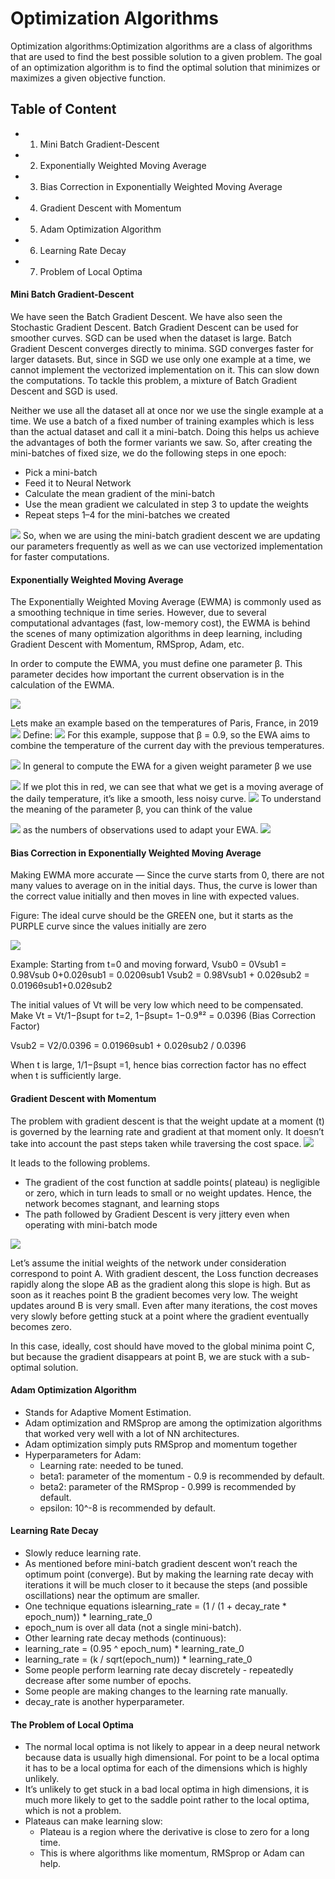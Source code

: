 # Optimization Algorithms 
Optimization algorithms:Optimization algorithms are a class of algorithms that are used to find the best possible solution to a given problem. The goal of an optimization algorithm is to find the optimal solution that minimizes or maximizes a given objective function.

## Table of Content 
- 1. Mini Batch Gradient-Descent
- 2. Exponentially Weighted Moving Average
- 3. Bias Correction in Exponentially Weighted Moving Average
- 4. Gradient Descent with Momentum
- 5. Adam Optimization Algorithm
- 6. Learning Rate Decay 
- 7. Problem of Local Optima 

#### Mini Batch Gradient-Descent
We have seen the Batch Gradient Descent. We have also seen the Stochastic Gradient Descent. Batch Gradient Descent can be used for smoother curves. SGD can be used when the dataset is large. Batch Gradient Descent converges directly to minima. SGD converges faster for larger datasets. But, since in SGD we use only one example at a time, we cannot implement the vectorized implementation on it. This can slow down the computations. To tackle this problem, a mixture of Batch Gradient Descent and SGD is used.

Neither we use all the dataset all at once nor we use the single example at a time. We use a batch of a fixed number of training examples which is less than the actual dataset and call it a mini-batch. Doing this helps us achieve the advantages of both the former variants we saw. So, after creating the mini-batches of fixed size, we do the following steps in one epoch:

- Pick a mini-batch
- Feed it to Neural Network
- Calculate the mean gradient of the mini-batch
- Use the mean gradient we calculated in step 3 to update the weights
- Repeat steps 1–4 for the mini-batches we created

![](https://hackmd.io/_uploads/r1N8ZrzkT.png)
So, when we are using the mini-batch gradient descent we are updating our parameters frequently as well as we can use vectorized implementation for faster computations.

#### Exponentially Weighted Moving Average 
The Exponentially Weighted Moving Average (EWMA) is commonly used as a smoothing technique in time series. However, due to several computational advantages (fast, low-memory cost), the EWMA is behind the scenes of many optimization algorithms in deep learning, including Gradient Descent with Momentum, RMSprop, Adam, etc.

In order to compute the EWMA, you must define one parameter β. This parameter decides how important the current observation is in the calculation of the EWMA.

![](https://hackmd.io/_uploads/SyDGGHzJT.png)

Lets make an example based on the temperatures of Paris, France, in 2019
![](https://hackmd.io/_uploads/rJN4MHf1a.png)
Define: 
![](https://hackmd.io/_uploads/S19EfHMkT.png)
For this example, suppose that β = 0.9, so the EWA aims to combine the temperature of the current day with the previous temperatures.

![](https://hackmd.io/_uploads/SkZIzBMJa.png)
In general to compute the EWA for a given weight parameter β we use

![](https://hackmd.io/_uploads/S1BDGBGy6.png)
If we plot this in red, we can see that what we get is a moving average of the daily temperature, it’s like a smooth, less noisy curve.
![](https://hackmd.io/_uploads/Syb5GHG1a.png)
To understand the meaning of the parameter β, you can think of the value

![](https://hackmd.io/_uploads/r1zsGrGJa.png)
as the numbers of observations used to adapt your EWA.
![](https://hackmd.io/_uploads/rJQ2GHG16.png)

#### Bias Correction in Exponentially Weighted Moving Average

Making EWMA more accurate — Since the curve starts from 0, there are not many values to average on in the initial days. Thus, the curve is lower than the correct value initially and then moves in line with expected values.

Figure: The ideal curve should be the GREEN one, but it starts as the PURPLE curve since the values initially are zero

![](https://hackmd.io/_uploads/SkINmSGk6.png)


Example: Starting from t=0 and moving forward,
Vsub0 = 0Vsub1 = 0.98Vsub 0+0.02θsub1 = 0.020θsub1
Vsub2 = 0.98Vsub1 + 0.02θsub2 = 0.0196θsub1+0.02θsub2

The initial values of Vt will be very low which need to be compensated.
Make Vt = Vt/1−βsupt
for t=2, 1−βsupt= 1−0.9⁸² = 0.0396 (Bias Correction Factor)

Vsub2 = V2/0.0396 = 0.0196θsub1 + 0.02θsub2 / 0.0396

When t is large, 1/1−βsupt =1, hence bias correction factor has no effect when t is sufficiently large.

#### Gradient Descent with Momentum 
The problem with gradient descent is that the weight update at a moment (t) is governed by the learning rate and gradient at that moment only. It doesn’t take into account the past steps taken while traversing the cost space.
![](https://hackmd.io/_uploads/H1lsXBzka.png)

It leads to the following problems.

- The gradient of the cost function at saddle points( plateau) is negligible or zero, which in turn leads to small or no weight updates. Hence, the network becomes stagnant, and learning stops
- The path followed by Gradient Descent is very jittery even when operating with mini-batch mode

![](https://hackmd.io/_uploads/BkZxEHzkT.png)

Let’s assume the initial weights of the network under consideration correspond to point A. With gradient descent, the Loss function decreases rapidly along the slope AB as the gradient along this slope is high. But as soon as it reaches point B the gradient becomes very low. The weight updates around B is very small. Even after many iterations, the cost moves very slowly before getting stuck at a point where the gradient eventually becomes zero.

In this case, ideally, cost should have moved to the global minima point C, but because the gradient disappears at point B, we are stuck with a sub-optimal solution.

#### Adam Optimization Algorithm
- Stands for Adaptive Moment Estimation.
- Adam optimization and RMSprop are among the optimization algorithms that worked very well with a lot of NN architectures.
- Adam optimization simply puts RMSprop and momentum together
- Hyperparameters for Adam:
    - Learning rate: needed to be tuned.
    - beta1: parameter of the momentum - 0.9 is recommended by default.
    - beta2: parameter of the RMSprop - 0.999 is recommended by default.
    - epsilon: 10^-8 is recommended by default.

#### Learning Rate Decay

- Slowly reduce learning rate.
- As mentioned before mini-batch gradient descent won’t reach the optimum point (converge). But by making the learning rate decay with iterations it will be much closer to it because the steps (and possible oscillations) near the optimum are smaller.
- One technique equations islearning_rate = (1 / (1 + decay_rate * epoch_num)) * learning_rate_0
- epoch_num is over all data (not a single mini-batch).
- Other learning rate decay methods (continuous):
- learning_rate = (0.95 ^ epoch_num) * learning_rate_0
- learning_rate = (k / sqrt(epoch_num)) * learning_rate_0
- Some people perform learning rate decay discretely - repeatedly decrease after some number of epochs.
- Some people are making changes to the learning rate manually.
- decay_rate is another hyperparameter.

#### The Problem of Local Optima
- The normal local optima is not likely to appear in a deep neural network because data is usually high dimensional. For point to be a local optima it has to be a local optima for each of the dimensions which is highly unlikely.
- It’s unlikely to get stuck in a bad local optima in high dimensions, it is much more likely to get to the saddle point rather to the local optima, which is not a problem.
- Plateaus can make learning slow:
    - Plateau is a region where the derivative is close to zero for a long time.
    - This is where algorithms like momentum, RMSprop or Adam can help.
